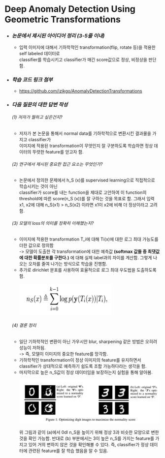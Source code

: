 Deep Anomaly Detection Using Geometric Transformations
======================================================

* ### *논문에서 제시된 아이디어 정리 (3-5줄 이내)*   
  * 입력 이미지에 대해서 기하학적인 transformation(flip, rotate 등)을 적용한 self labeled 데이터로   
    classifier를 학습시키고 classifier가 매긴 score값으로 정상, 비정상을 판단함.

    
* ### *학습 코드 링크 첨부*   
  * https://github.com/izikgo/AnomalyDetectionTransformations

* ### *다음 질문의 대한 답변 작성*   
  ###### (1) 저자가 뭘하고 싶은건지?
  * 저자가 본 논문을 통해서 normal data를 기하학적으로 변환시킨 결과물을 가지고 classifier가   
    이미지에 적용된 transformation이 무엇인지 잘 구분하도록 학습하면 정상 데이터의 뚜렷한 feature를 얻고자 함.

  ###### (2) 연구에서 제시된 중요한 접근 요소는 무엇인가?
  * 논문에서 정의한 문제에서 h_S (x)를 supervised learning으로 직접적으로 학습시키는 것이 아닌   
    classifier가 score를 내는 function을 제대로 고안하여 이 function의 threshold에 따른 score(n_S (x))를 잘 구하는 것을
    목표로 함. 그래서 입력 x1, x2에 대해 n_S(x1) > n_S(x2) 이라면 x1이 x2에 비해 더 정상이라고 고려함.
  
  ###### (3) 모델의 loss의 의미를 정확히 이해했는지?
   * 이미지에 적용한 transformation T_i에 대해 Ti(x)에 대한 로그 최대 가능도를 더한 값으로 정의함   
     -> 모델이 도출한 각 transformation에 대한 예측값 __(softmax 값들 중 최댓값에 대한 확률분포를 구한다.)__ 에 대해 
        실제 label과의 차이를 계산함. 그렇게 나오는 오차를 줄여 나가는 방식으로 학습을 진행함.
   * 추가로 dirichlet 분포를 사용하여 효율적으로 로그 최대 우도법을 도출하도록 함. <br></br>
   <img src="asset/img_1_1.png" width="300px" height="100px" title="px(픽셀) 크기 설정" alt="loss"></img>

   ###### (4) 결론 정리   
   * 일단 기하학적인 변환이 아닌 가우시안 blur, sharpening 같은 방법은 오히려 성능이 저하됨.   
  -> 즉, 모델이 이미지의 중요한 feature를 망각함.
   * 기하학적인 transformation이 정상 이미지의 feature를 유지하면서 classifier가 상대적으로 예측하기 쉽도록 조합 가능하다라는 생각을 함.
   * 마지막으로 높은 n_S값이 정상 데이터임을 보장하는지 실험을 통해 알아봄. 
   <br></br>
    ![img_1.png](asset/img_1_2.png) <br></br>
   위 그림과 같이 (a)에서 0dl n_S을 높이기 위해 정상 3과 비슷한 모양으로 변한 것을 확인 가능함. 반대로 (b) 부분에서는
   3이 높은 n_S를 가지는 feature를 가지고 있어 거의 변하지 않은 것을 확인해볼 수 있다. 즉, classifier가 정상 데이터에 관련된
   feature를 잘 학습 했음을 알 수 있음.

